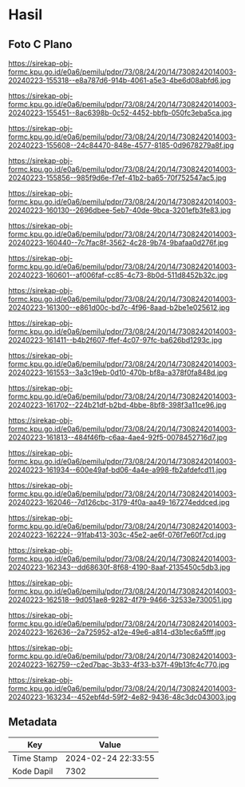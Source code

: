 # Hasil

## Foto C Plano

https://sirekap-obj-formc.kpu.go.id/e0a6/pemilu/pdpr/73/08/24/20/14/7308242014003-20240223-155318--e8a787d6-914b-4061-a5e3-4be6d08abfd6.jpg

https://sirekap-obj-formc.kpu.go.id/e0a6/pemilu/pdpr/73/08/24/20/14/7308242014003-20240223-155451--8ac6398b-0c52-4452-bbfb-050fc3eba5ca.jpg

https://sirekap-obj-formc.kpu.go.id/e0a6/pemilu/pdpr/73/08/24/20/14/7308242014003-20240223-155608--24c84470-848e-4577-8185-0d9678279a8f.jpg

https://sirekap-obj-formc.kpu.go.id/e0a6/pemilu/pdpr/73/08/24/20/14/7308242014003-20240223-155856--985f9d6e-f7ef-41b2-ba65-70f752547ac5.jpg

https://sirekap-obj-formc.kpu.go.id/e0a6/pemilu/pdpr/73/08/24/20/14/7308242014003-20240223-160130--2696dbee-5eb7-40de-9bca-3201efb3fe83.jpg

https://sirekap-obj-formc.kpu.go.id/e0a6/pemilu/pdpr/73/08/24/20/14/7308242014003-20240223-160440--7c7fac8f-3562-4c28-9b74-9bafaa0d276f.jpg

https://sirekap-obj-formc.kpu.go.id/e0a6/pemilu/pdpr/73/08/24/20/14/7308242014003-20240223-160601--af006faf-cc85-4c73-8b0d-511d8452b32c.jpg

https://sirekap-obj-formc.kpu.go.id/e0a6/pemilu/pdpr/73/08/24/20/14/7308242014003-20240223-161300--e861d00c-bd7c-4f96-8aad-b2be1e025612.jpg

https://sirekap-obj-formc.kpu.go.id/e0a6/pemilu/pdpr/73/08/24/20/14/7308242014003-20240223-161411--b4b2f607-ffef-4c07-97fc-ba626bd1293c.jpg

https://sirekap-obj-formc.kpu.go.id/e0a6/pemilu/pdpr/73/08/24/20/14/7308242014003-20240223-161553--3a3c19eb-0d10-470b-bf8a-a378f0fa848d.jpg

https://sirekap-obj-formc.kpu.go.id/e0a6/pemilu/pdpr/73/08/24/20/14/7308242014003-20240223-161702--224b21df-b2bd-4bbe-8bf8-398f3a11ce96.jpg

https://sirekap-obj-formc.kpu.go.id/e0a6/pemilu/pdpr/73/08/24/20/14/7308242014003-20240223-161813--484f46fb-c6aa-4ae4-92f5-0078452716d7.jpg

https://sirekap-obj-formc.kpu.go.id/e0a6/pemilu/pdpr/73/08/24/20/14/7308242014003-20240223-161934--600e49af-bd06-4a4e-a998-fb2afdefcd11.jpg

https://sirekap-obj-formc.kpu.go.id/e0a6/pemilu/pdpr/73/08/24/20/14/7308242014003-20240223-162046--7d126cbc-3179-4f0a-aa49-167274eddced.jpg

https://sirekap-obj-formc.kpu.go.id/e0a6/pemilu/pdpr/73/08/24/20/14/7308242014003-20240223-162224--91fab413-303c-45e2-ae6f-076f7e60f7cd.jpg

https://sirekap-obj-formc.kpu.go.id/e0a6/pemilu/pdpr/73/08/24/20/14/7308242014003-20240223-162343--dd68630f-8f68-4190-8aaf-2135450c5db3.jpg

https://sirekap-obj-formc.kpu.go.id/e0a6/pemilu/pdpr/73/08/24/20/14/7308242014003-20240223-162518--9d051ae8-9282-4f79-9466-32533e730051.jpg

https://sirekap-obj-formc.kpu.go.id/e0a6/pemilu/pdpr/73/08/24/20/14/7308242014003-20240223-162636--2a725952-a12e-49e6-a814-d3b1ec6a5fff.jpg

https://sirekap-obj-formc.kpu.go.id/e0a6/pemilu/pdpr/73/08/24/20/14/7308242014003-20240223-162759--c2ed7bac-3b33-4f33-b37f-49b13fc4c770.jpg

https://sirekap-obj-formc.kpu.go.id/e0a6/pemilu/pdpr/73/08/24/20/14/7308242014003-20240223-163234--452ebf4d-59f2-4e82-9436-48c3dc043003.jpg


## Metadata

| Key        | Value               |
| ---------- | ------------------- |
| Time Stamp | 2024-02-24 22:33:55 |
| Kode Dapil | 7302                |



